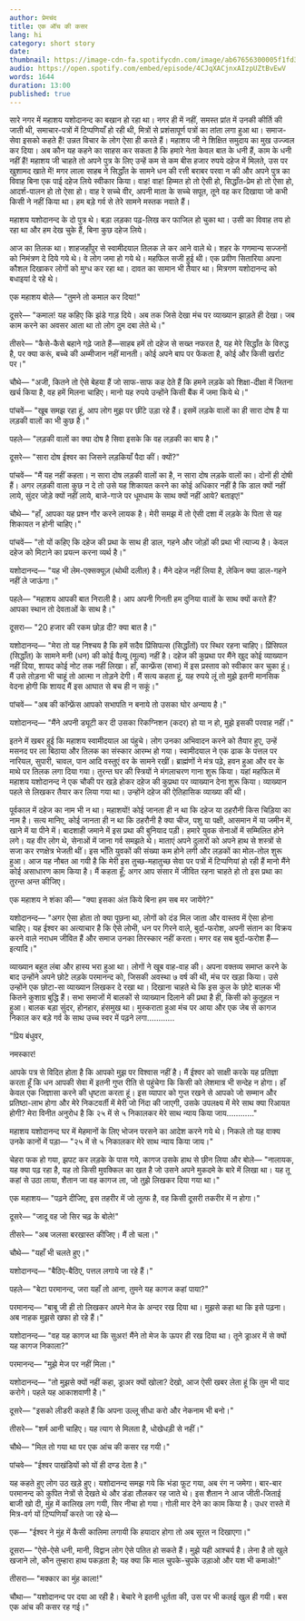 ```yaml
---
author: प्रेमचंद
title: एक ऑंच की कसर
lang: hi
category: short story
date: 
thumbnail: https://image-cdn-fa.spotifycdn.com/image/ab67656300005f1fd34ae731114b03437d8261a7
audio: https://open.spotify.com/embed/episode/4CJqXACjnxAIzpUZtBvEwV
words: 1644
duration: 13:00
published: true
---
```


सारे नगर में महाशय यशोदानन्द का बखान हो रहा था। नगर ही में नहीं, समस्त प्रांत में उनकी कीर्ति की जाती थी, समाचार-पत्रों में टिप्पणियाँ हो रही थी, मित्रों से प्रशंसापूर्ण पत्रों का तांता लगा हुआ था। समाज-सेवा इसको कहते हैं! उन्नत विचार के लोग ऐसा ही करते हैं। महाशय जी ने शिक्षित समुदाय का मुख उज्ज्वल कर दिया। अब कौन यह कहने का साहस कर सकता है कि हमारे नेता केवल बात के धनी हैं, काम के धनी नहीं हैं! महाशय जी चाहते तो अपने पुत्र के लिए उन्हें कम से कम बीस हजार रुपये दहेज में मिलते, उस पर खुशामद खाते में! मगर लाला साहब ने सिद्धाँत के सामने धन की रत्ती बराबर परवा न की और अपने पुत्र का विवाह बिना एक पाई दहेज लिये स्वीकार किया। वाह! वाह! हिम्मत हो तो ऐसी हो, सिद्धाँत-प्रेम हो तो ऐसा हो, आदर्श-पालन हो तो ऐसा हो। वाह रे सच्चे वीर, अपनी माता के सच्चे सपूत, तूने वह कर दिखाया जो कभी किसी ने नहीं किया था। हम बड़े गर्व से तेरे सामने मस्तक नवाते हैं।

महाशय यशोदानन्द के दो पुत्र थे। बड़ा लड़का पढ़-लिख कर फाजिल हो चुका था। उसी का विवाह तय हो रहा था और हम देख चुके हैं, बिना कुछ दहेज लिये।

आज का तिलक था। शाहजहाँपुर से स्वामीदयाल तिलक ले कर आने वाले थे। शहर के गणमान्य सज्जनों को निमंत्रण दे दिये गये थे। वे लोग जमा हो गये थे। महफिल सजी हुई थी। एक प्रवीण सितारिया अपना कौशल दिखाकर लोगों को मुग्ध कर रहा था। दावत का सामान भी तैयार था। मित्रगण यशोदानन्द को बधाइयां दे रहे थे।

एक महाशय बोले— "तुमने तो कमाल कर दिया!"

दूसरे— "कमाल! यह कहिए कि झंडे गाड़ दिये। अब तक जिसे देखा मंच पर व्याख्यान झाड़ते ही देखा। जब काम करने का अवसर आता था तो लोग दुम दबा लेते थे।"

तीसरे— "कैसे-कैसे बहाने गढ़े जाते हैं—साहब हमें तो दहेज से सख्त नफरत है, यह मेरे सिद्धाँत के विरुद्ध है, पर क्या करूं, बच्चे की अम्मीजान नहीं मानती। कोई अपने बाप पर फेंकता है, कोई और किसी खर्राट पर।"

चौथे— "अजी, कितने तो ऐसे बेहया हैं जो साफ-साफ कह देते हैं कि हमने लड़के को शिक्षा-दीक्षा में जितना खर्च किया है, वह हमें मिलना चाहिए। मानो यह रुपये उन्होंने किसी बैंक में जमा किये थे।"

पांचवें— "खूब समझ रहा हूं, आप लोग मुझ पर छींटे उड़ा रहे हैं। इसमें लड़के वालों का ही सारा दोष है या लड़की वालों का भी कुछ है।"

पहले— "लड़की वालों का क्या दोष है सिवा इसके कि वह लड़की का बाप है।"

दूसरे— "सारा दोष ईश्वर का जिसने लड़कियाँ पैदा कीं। क्यों?"

पांचवें— "मैं यह नहीं कहता। न सारा दोष लड़की वालों का है, न सारा दोष लड़के वालों का। दोनों ही दोषी हैं। अगर लड़की वाला कुछ न दे तो उसे यह शिकायत करने का कोई अधिकार नहीं है कि डाल क्यों नहीं लाये, सुंदर जोड़े क्यों नहीं लाये, बाजे-गाजे पर धूमधाम के साथ क्यों नहीं आये? बताइए!"

चौथे— "हाँ, आपका यह प्रश्न गौर करने लायक है। मेरी समझ में तो ऐसी दशा में लड़के के पिता से यह शिकायत न होनी चाहिए।"

पांचवें— "तो यों कहिए कि दहेज की प्रथा के साथ ही डाल, गहने और जोड़ों की प्रथा भी त्याज्य है। केवल दहेज को मिटाने का प्रयत्न करना व्यर्थ है।"

यशोदानन्द— "यह भी लेम-एक्सक्यूज़ (थोथी दलील) है। मैंने दहेज नहीं लिया है, लेकिन क्या डाल-गहने नहीं ले जाऊंगा।"

पहले— "महाशय आपकी बात निराली है। आप अपनी गिनती हम दुनिया वालों के साथ क्यों करते हैं? आपका स्थान तो देवताओं के साथ है।"

दूसरा— "20 हजार की रकम छोड़ दी? क्या बात है।"

यशोदानन्द— "मेरा तो यह निश्चय है कि हमें सदैव प्रिंसिपल्स (सिद्धाँतों) पर स्थिर रहना चाहिए। प्रिंसिपल (सिद्धाँत) के सामने मनी (धन) की कोई वैल्यू (मूल्य) नहीं है। दहेज की कुप्रथा पर मैंने खुद कोई व्याख्यान नहीं दिया, शायद कोई नोट तक नहीं लिखा। हाँ, कान्फ्रेंस (सभा) में इस प्रस्ताव को स्वीकार कर चुका हूं। मैं उसे तोड़ना भी चाहूं तो आत्मा न तोड़ने देगी। मैं सत्य कहता हूं, यह रुपये लूं तो मुझे इतनी मानसिक वेदना होगी कि शायद मैं इस आघात से बच ही न सकूं।"

पांचवें— "अब की कॉन्फ्रेंस आपको सभापति न बनाये तो उसका घोर अन्याय है।"

यशोदानन्द— "मैंने अपनी ड्यूटी कर दी उसका रिकग्निशन (कदर) हो या न हो, मुझे इसकी परवाह नहीं।"

इतने में खबर हुई कि महाशय स्वामीदयाल आ पंहुचे। लोग उनका अभिवादन करने को तैयार हुए, उन्हें मसनद पर ला बिठाया और तिलक का संस्कार आरम्भ हो गया। स्वामीदयाल ने एक ढाक के पत्तल पर नारियल, सुपारी, चावल, पान आदि वस्तुएं वर के सामने रखीं। ब्राह्मंणों ने मंत्र पढ़े, हवन हुआ और वर के माथे पर तिलक लगा दिया गया। तुरन्त घर की स्त्रियों ने मंगलाचरण गाना शुरू किया। यहां महफिल में महाशय यशोदानन्द ने एक चौकी पर खड़े होकर दहेज की कुप्रथा पर व्याख्यान देना शुरू किया। व्याख्यान पहले से लिखकर तैयार कर लिया गया था। उन्होंने दहेज की ऐतिहासिक व्याख्या की थी।

पूर्वकाल में दहेज का नाम भी न था। महाशयों! कोई जानता ही न था कि दहेज या ठहरौनी किस चिड़िया का नाम है। सत्य मानिए, कोई जानता ही न था कि ठहरौनी है क्या चीज, पशु या पक्षी, आसमान में या जमीन में, खाने में या पीने में। बादशाही जमाने में इस प्रथा की बुनियाद पड़ी। हमारे युवक सेनाओं में सम्मिलित होने लगे। यह वीर लोग थे, सेनाओं में जाना गर्व समझते थे। माताएं अपने दुलारों को अपने हाथ से शस्त्रों से सजा कर रणक्षेत्र भेजती थीं। इस भाँति युवकों की संख्या कम होने लगी और लड़कों का मोल-तोल शुरू हुआ। आज यह नौबत आ गयी है कि मेरी इस तुच्छ-महातुच्छ सेवा पर पत्रों में टिप्पणियां हो रही हैं मानो मैंने कोई असाधारण काम किया है। मैं कहता हूँ; अगर आप संसार में जीवित रहना चाहते हो तो इस प्रथा का तुरन्त अन्त कीजिए।

एक महाशय ने शंका की— "क्या इसका अंत किये बिना हम सब मर जायेंगे?"

यशोदानन्द— "अगर ऐसा होता तो क्या पूछना था, लोगों को दंड मिल जाता और वास्तव में ऐसा होना चाहिए। यह ईश्वर का अत्याचार है कि ऐसे लोभी, धन पर गिरने वाले, बुर्दा-फरोश, अपनी संतान का विक्रय करने वाले नराधम जीवित हैं और समाज उनका तिरस्कार नहीं करता। मगर वह सब बुर्दा-फरोश हैं— इत्यादि।"

व्याख्यान बहुत लंबा और हास्य भरा हुआ था। लोगों ने खूब वाह-वाह की। अपना वक्तव्य समाप्त करने के बाद उन्होंने अपने छोटे लड़के परमानन्द को, जिसकी अवस्था ७ वर्ष की थी, मंच पर खड़ा किया। उसे उन्होंने एक छोटा-सा व्याख्यान लिखकर दे रखा था। दिखाना चाहते थे कि इस कुल के छोटे बालक भी कितने कुशाग्र बुद्धि हैं। सभा समाजों में बालकों से व्याख्यान दिलाने की प्रथा है ही, किसी को कुतूहल न हुआ। बालक बड़ा सुंदर, होनहार, हंसमुख था। मुस्कराता हुआ मंच पर आया और एक जेब से कागज निकाल कर बड़े गर्व के साथ उच्च स्वर में पढ़ने लगा............

"प्रिय बंधुवर,

नमस्कार!

आपके पत्र से विदित होता है कि आपको मुझ पर विश्वास नहीं है। मैं ईश्वर को साक्षी करके यह प्रतिज्ञा करता हूँ कि धन आपकी सेवा में इतनी गुप्त रीति से पहुंचेगा कि किसी को लेशमात्र भी सन्देह न होगा। हाँ केवल एक जिज्ञासा करने की धृष्टता करता हूं। इस व्यापार को गुप्त रखने से आपको जो सम्मान और प्रतिष्ठा-लाभ होगा और मेरे निकटवर्ती में मेरी जो निंदा की जाएगी, उसके उपलक्ष्य में मेरे साथ क्या रिआयत होगी? मेरा विनीत अनुरोध है कि २५ में से ५ निकालकर मेरे साथ न्याय किया जाय............"

महाशय यशोदानन्द घर में मेहमानों के लिए भोजन परसने का आदेश करने गये थे। निकले तो यह वाक्य उनके कानों में पड़ा— "२५ में से ५ निकालकर मेरे साथ न्याय किया जाय।" 

चेहरा फक हो गया, झपट कर लड़के के पास गये, कागज उसके हाथ से छीन लिया और बोले— "नालायक, यह क्या पढ़ रहा है, यह तो किसी मुवक्किल का खत है जो उसने अपने मुकदमे के बारे में लिखा था। यह तू कहां से उठा लाया, शैतान जा वह कागज ला, जो तुझे लिखकर दिया गया था।"

एक महाशय— "पढ़ने दीजिए, इस तहरीर में जो लुत्फ है, वह किसी दूसरी तकरीर में न होगा।"

दूसरे— "जादू वह जो सिर चढ़ के बोले!"

तीसरे— "अब जलसा बरखास्त कीजिए। मैं तो चला।"

चौथे— "यहाँ भी चलते हुए।"

यशोदानन्द— "बैठिए-बैठिए, पत्तल लगाये जा रहे हैं।"

पहले— "बेटा परमानन्द, जरा यहाँ तो आना, तुमने यह कागज कहां पाया?"

परमानन्द— "बाबू जी ही तो लिखकर अपने मेज के अन्दर रख दिया था। मुझसे कहा था कि इसे पढ़ना। अब नाहक मुझसे खफा हो रहे हैं।"

यशोदानन्द— "वह यह कागज था कि सुअर! मैंने तो मेज के ऊपर ही रख दिया था। तूने ड्राअर में से क्यों यह कागज निकाला?"

परमानन्द— "मुझे मेज पर नहीं मिला।"

यशोदानन्द— "तो मुझसे क्यों नहीं कहा, ड्राअर क्यों खोला? देखो, आज ऐसी खबर लेता हूं कि तुम भी याद करोगे। पहले यह आकाशवाणी है।"

दूसरे— "इसको लीडरी कहते हैं कि अपना उल्लू सीधा करो और नेकनाम भी बनो।"

तीसरे— "शर्म आनी चाहिए। यह त्याग से मिलता है, धोखेधड़ी से नहीं।"

चौथे— "मिल तो गया था पर एक आंच की कसर रह गयी।"

पांचवे— "ईश्वर पाखंडियों को यों ही दण्ड देता है।"

यह कहते हुए लोग उठ खड़े हुए। यशोदानन्द समझ गये कि भंडा फूट गया, अब रंग न जमेगा। बार-बार परमानन्द को कुपित नेत्रों से देखते थे और डंडा तौलकर रह जाते थे। इस शैतान ने आज जीती-जिताई बाजी खो दी, मुंह में कालिख लग गयी, सिर नीचा हो गया। गोली मार देने का काम किया है। उधर रास्ते में मित्र-वर्ग यों टिप्पणियाँ करते जा रहे थे—

एक— "ईश्वर ने मुंह में कैसी कालिमा लगायी कि हयादार होगा तो अब सूरत न दिखाएगा।"

दूसरा— "ऐसे-ऐसे धनी, मानी, विद्वान लोग ऐसे पतित हो सकते हैं। मुझे यही आश्चर्य है। लेना है तो खुले खजाने लो, कौन तुम्हारा हाथ पकड़ता है; यह क्या कि माल चुपके-चुपके उड़ाओ और यश भी कमाओ!"

तीसरा— "मक्कार का मुंह काला!"

चौथा— "यशोदानन्द पर दया आ रही है। बेचारे ने इतनी धूर्तता की, उस पर भी कलई खुल ही गयी। बस एक आंच की कसर रह गई।"
